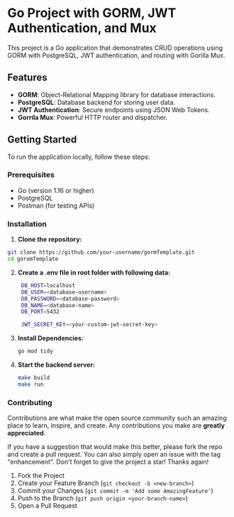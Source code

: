 # Go Project with GORM, JWT Authentication, and Mux

This project is a Go application that demonstrates CRUD operations using GORM with PostgreSQL, JWT authentication, and routing with Gorilla Mux.

## Features

- **GORM**: Object-Relational Mapping library for database interactions.
- **PostgreSQL**: Database backend for storing user data.
- **JWT Authentication**: Secure endpoints using JSON Web Tokens.
- **Gorrila Mux**: Powerful HTTP router and dispatcher.

## Getting Started

To run the application locally, follow these steps:

### Prerequisites

- Go (version 1.16 or higher)
- PostgreSQL
- Postman (for testing APIs)

### Installation

1. **Clone the repository:**

```bash
git clone https://github.com/your-username/gormTemplate.git
cd goromTemplate

```

2. **Create a .env file in root folder with following data:**

   ```bash
    DB_HOST=localhost
    DB_USER=<database-username>
    DB_PASSWORD=<database-password>
    DB_NAME=<database-name>
    DB_PORT=5432

    JWT_SECRET_KEY=<your-custom-jwt-secret-key>
   ```

3. **Install Dependencies:**

   ```bash
   go mod tidy

   ```

4. **Start the backend server:**
   ```bash
   make build
   make run
   ```

### Contributing

Contributions are what make the open source community such an amazing place to learn, inspire, and create. Any contributions you make are **greatly appreciated**.

If you have a suggestion that would make this better, please fork the repo and create a pull request. You can also simply open an issue with the tag "enhancement".
Don't forget to give the project a star! Thanks again!

1. Fork the Project
2. Create your Feature Branch (`git checkout -b <new-branch>`)
3. Commit your Changes (`git commit -m 'Add some AmazingFeature'`)
4. Push to the Branch (`git push origin <your-branch-name>`)
5. Open a Pull Request
